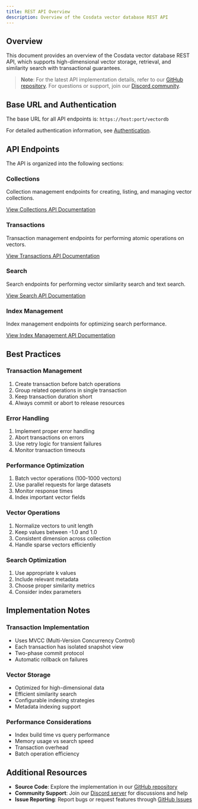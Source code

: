 ```yaml
---
title: REST API Overview
description: Overview of the Cosdata vector database REST API
---
```


## Overview

This document provides an overview of the Cosdata vector database REST API, which supports high-dimensional vector storage, retrieval, and similarity search with transactional guarantees.

> **Note**: For the latest API implementation details, refer to our <a href="https://github.com/cosdata/cosdata" target="_blank" rel="noopener noreferrer">GitHub repository</a>. For questions or support, join our <a href="https://discord.gg/XMdtTBrtKT" target="_blank" rel="noopener noreferrer">Discord community</a>.

## Base URL and Authentication

The base URL for all API endpoints is: `https://host:port/vectordb`

For detailed authentication information, see [Authentication](rest-api/authentication.md).

## API Endpoints

The API is organized into the following sections:

### Collections

Collection management endpoints for creating, listing, and managing vector collections.

[View Collections API Documentation](rest-api/collections.md)

### Transactions

Transaction management endpoints for performing atomic operations on vectors.

[View Transactions API Documentation](rest-api/transactions.md)

### Search

Search endpoints for performing vector similarity search and text search.

[View Search API Documentation](rest-api/search.md)

### Index Management

Index management endpoints for optimizing search performance.

[View Index Management API Documentation](rest-api/indexes.md)

## Best Practices

### Transaction Management

1. Create transaction before batch operations
2. Group related operations in single transaction
3. Keep transaction duration short
4. Always commit or abort to release resources

### Error Handling

1. Implement proper error handling
2. Abort transactions on errors
3. Use retry logic for transient failures
4. Monitor transaction timeouts

### Performance Optimization

1. Batch vector operations (100-1000 vectors)
2. Use parallel requests for large datasets
3. Monitor response times
4. Index important vector fields

### Vector Operations

1. Normalize vectors to unit length
2. Keep values between -1.0 and 1.0
3. Consistent dimension across collection
4. Handle sparse vectors efficiently

### Search Optimization

1. Use appropriate k values
2. Include relevant metadata
3. Choose proper similarity metrics
4. Consider index parameters

## Implementation Notes

### Transaction Implementation

* Uses MVCC (Multi-Version Concurrency Control)
* Each transaction has isolated snapshot view
* Two-phase commit protocol
* Automatic rollback on failures

### Vector Storage

* Optimized for high-dimensional data
* Efficient similarity search
* Configurable indexing strategies
* Metadata indexing support

### Performance Considerations

* Index build time vs query performance
* Memory usage vs search speed
* Transaction overhead
* Batch operation efficiency

## Additional Resources

- **Source Code**: Explore the implementation in our <a href="https://github.com/cosdata/cosdata" target="_blank" rel="noopener noreferrer">GitHub repository</a>
- **Community Support**: Join our <a href="https://discord.gg/XMdtTBrtKT" target="_blank" rel="noopener noreferrer">Discord server</a> for discussions and help
- **Issue Reporting**: Report bugs or request features through <a href="https://github.com/cosdata/cosdata/issues" target="_blank" rel="noopener noreferrer">GitHub Issues</a> 